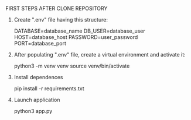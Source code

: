 FIRST STEPS AFTER CLONE REPOSITORY

1. Create ".env" file having this structure:

    DATABASE=database_name
    DB_USER=database_user
    HOST=database_host
    PASSWORD=user_password
    PORT=database_port

2. After populating ".env" file, create a virtual environment and activate it:

    python3 -m venv venv
    source venv/bin/activate

3. Install dependences

    pip install -r requirements.txt

4. Launch application

    python3 app.py



